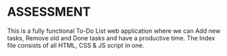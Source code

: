 # ASSESSMENT
This is a fully functional To-Do List web application where we can Add new tasks, Remove old and Done tasks and have a productive time. The Index file consists of all HTML, CSS & JS script in one.
